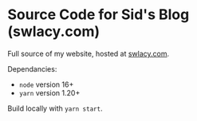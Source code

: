 # Source Code for Sid's Blog (swlacy.com)
Full source of my website, hosted at [swlacy.com](swlacy.com).

Dependancies:
 - `node` version 16+
 - `yarn` version 1.20+

Build locally with `yarn start`.
